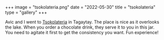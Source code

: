 +++
image = "tsokolateria.png"
date = "2022-05-30"
title = "tsokolateria"
type = "gallery"
+++

Avic and I went to [Tsokolateria](https://www.instagram.com/tsokolateria/?hl=en)
in Tagaytay. The place is nice as it overlooks the lake. When you order a chocolate drink, 
they serve it to you in this jar. You need to agitate it first to get the consistency you want.
Fun experience!